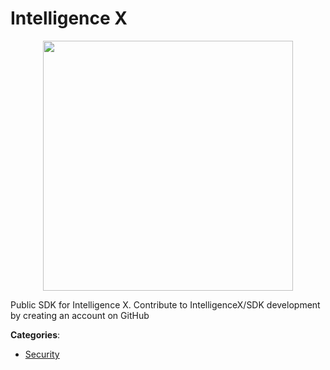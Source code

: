 # Intelligence X
<p align="center">
    <img width="400" src="https://raw.githubusercontent.com/apis-list/apis-list/apis/intelligence-x/logo_256x256.png" />
</p>

Public SDK for Intelligence X. Contribute to IntelligenceX/SDK development by creating an account on GitHub



**Categories**:
- [Security](https://github.com/apis-list/apis-list#security)





